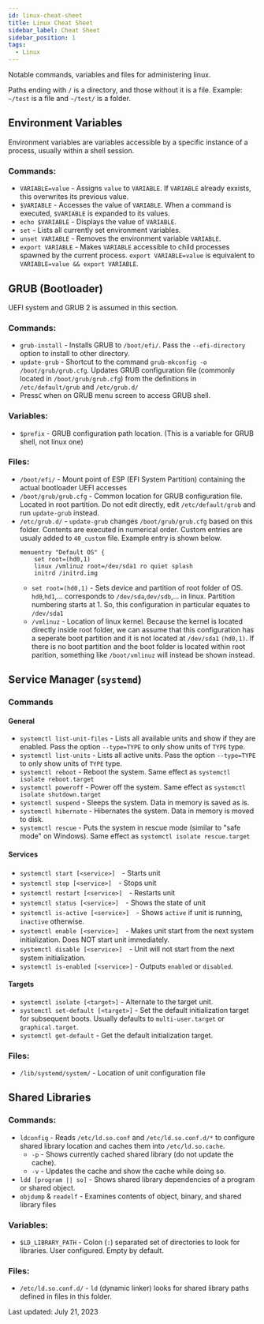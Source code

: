 ```yaml
---
id: linux-cheat-sheet
title: Linux Cheat Sheet
sidebar_label: Cheat Sheet
sidebar_position: 1
tags:
  - Linux
---
```


Notable commands, variables and files for administering linux.

Paths ending with `/` is a directory, and those without it is a file. Example: `~/test` is a file and `~/test/` is a folder.

## Environment Variables

Environment variables are variables accessible by a specific instance of a process, usually within a shell session.

### Commands:

- `VARIABLE=value` - Assigns `value` to `VARIABLE`. If `VARIABLE` already exxists, this overwrites its previous value.
- `$VARIABLE` - Accesses the value of `VARIABLE`. When a command is executed, `$VARIABLE` is expanded to its values.
- `echo $VARIABLE` - Displays the value of `VARIABLE`.
- `set` - Lists all currently set environment variables.
- `unset VARIABLE` - Removes the environment variable `VARIABLE`.
- `export VARIABLE` - Makes `VARIABLE` accessible to child processes spawned by the current process. `export VARIABLE=value` is equivalent to `VARIABLE=value && export VARIABLE`.

## GRUB (Bootloader)

UEFI system and GRUB 2 is assumed in this section.

### Commands:

- `grub-install` - Installs GRUB to `/boot/efi/`. Pass the `--efi-directory` option to install to other directory.
- `update-grub` - Shortcut to the command `grub-mkconfig -o /boot/grub/grub.cfg`. Updates GRUB configuration file (commonly located in `/boot/grub/grub.cfg`) from the definitions in `/etc/default/grub` and `/etc/grub.d/`
- Press`C` when on GRUB menu screen to access GRUB shell.

### Variables:

- `$prefix` - GRUB configuration path location. (This is a variable for GRUB shell, not linux one)

### Files:

- `/boot/efi/` - Mount point of ESP (EFI System Partition) containing the actual bootloader UEFI accesses
- `/boot/grub/grub.cfg` - Common location for GRUB configuration file. Located in root partition. Do not edit directly, edit `/etc/default/grub` and run `update-grub` instead.
- `/etc/grub.d/` - `update-grub` changes `/boot/grub/grub.cfg` based on this folder. Contents are executed in numerical order. Custom entries are usualy added to `40_custom` file. Example entry is shown below.
  ```
  menuentry "Default OS" {
      set root=(hd0,1)
      linux /vmlinuz root=/dev/sda1 ro quiet splash
      initrd /initrd.img
  ```
  - `set root=(hd0,1)` - Sets device and partition of root folder of OS. `hd0`,`hd1`,... corresponds to `/dev/sda`,`dev/sdb`,... in linux. Partition numbering starts at 1. So, this configuration in particular equates to `/dev/sda1`
  - `/vmlinuz` - Location of linux kernel. Because the kernel is located directly inside root folder, we can assume that this configuration has a seperate boot partition and it is not located at `/dev/sda1` `(hd0,1)`. If there is no boot partition and the boot folder is located within root parition, something like `/boot/vmlinuz` will instead be shown instead.

## Service Manager (`systemd`)

### Commands

#### General

- `systemctl list-unit-files` - Lists all available units and show if they are enabled. Pass the option `--type=TYPE` to only show units of `TYPE` type.
- `systemctl list-units` - Lists all active units. Pass the option `--type=TYPE` to only show units of `TYPE` type.
- `systemctl reboot` - Reboot the system. Same effect as `systemctl isolate reboot.target`
- `systemctl poweroff` - Power off the system. Same effect as `systemctl isolate shutdown.target`
- `systemctl suspend` - Sleeps the system. Data in memory is saved as is.
- `systemctl hibernate` - Hibernates the system. Data in memory is moved to disk.
- `systemctl rescue` - Puts the system in rescue mode (similar to "safe mode" on Windows). Same effect as `systemctl isolate rescue.target`

#### Services

- `systemctl start [<service>]`　- Starts unit
- `systemctl stop [<service>]`　- Stops unit
- `systemctl restart [<service>]`　- Restarts unit
- `systemctl status [<service>]`　- Shows the state of unit
- `systemctl is-active [<service>]`　- Shows `active` if unit is running, `inactive` otherwise.
- `systemctl enable [<service>]`　- Makes unit start from the next system initialization. Does NOT start unit immediately.
- `systemctl disable [<service>]`　- Unit will not start from the next system initialization.
- `systemctl is-enabled [<service>]` - Outputs `enabled` or `disabled`.

#### Targets

- `systemctl isolate [<target>]` - Alternate to the target unit.
- `systemctl set-default [<target>]` - Set the default initialization target for subsequent boots. Usually defaults to `multi-user.target` or `graphical.target`.
- `systemctl get-default` - Get the default initialization target.

### Files:

- `/lib/systemd/system/` - Location of unit configuration file

## Shared Libraries

### Commands:

- `ldconfig` - Reads `/etc/ld.so.conf` and `/etc/ld.so.conf.d/*` to configure shared library location and caches them into `/etc/ld.so.cache`.
  - `-p` - Shows currently cached shared library (do not update the cache).
  - `-v` - Updates the cache and show the cache while doing so.
- `ldd [program || so]` - Shows shared library dependencies of a program or shared object.
- `objdump` & `readelf` - Examines contents of object, binary, and shared library files

### Variables:

- `$LD_LIBRARY_PATH` - Colon (`:`) separated set of directories to look for libraries. User configured. Empty by default.

### Files:

- `/etc/ld.so.conf.d/` - `ld` (dynamic linker) looks for shared library paths defined in files in this folder.

Last updated: July 21, 2023
